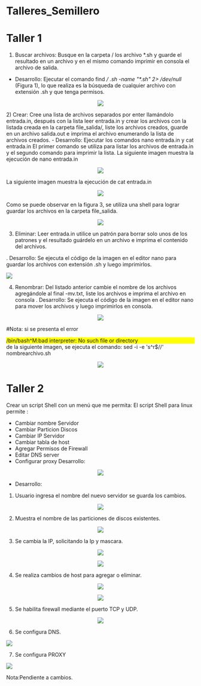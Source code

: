 # Talleres_Semillero
# Taller 1
 1) Buscar archivos: Busque en la carpeta / los archivo *.sh y guarde el resultado en un
archivo y en el mismo comando imprimir en consola el archivo de salida.
 - Desarrollo: Ejecutar el comando find _/ .sh -name "*.sh" 2> /dev/null_ (Figura 1), lo que realiza es la búsqueda de cualquier archivo con extensión .sh y que tenga permisos. 
<p align="center">
<img src="https://github.com/NorelyJ/Talleres_Semillero/blob/f1e9ea54187317e3e95cd7795cb855976fd9b284/Taller1_SO/Taller1.SO.PNG" >
</p>
 2) Crear: Cree una lista de archivos separados por enter llamándolo entrada.in,
después con la lista leer entrada.in y crear los archivos con la listada
creada en la carpeta file_salida/, liste los archivos creados, guarde en un
archivo salida.out e imprima el archivo enumerando la lista de archivos
creados.
- Desarrollo: Ejecutar los comandos nano entrada.in y cat entrada.in
El primer comando se utiliza para listar los archivos de entrada.in y el segundo comando para imprimir la lista.
La siguiente imagen muestra la ejecución de nano entrada.in
<p align="center">
<img src="https://github.com/NorelyJ/Talleres_Semillero/blob/f1e9ea54187317e3e95cd7795cb855976fd9b284/Taller1_SO/Taller1.1.SO.PNG" >
</p>
La siguiente imagen muestra la ejecución de cat entrada.in
<p align="center">
<img src="https://github.com/NorelyJ/Talleres_Semillero/blob/f1e9ea54187317e3e95cd7795cb855976fd9b284/Taller1_SO/Taller1.2.SO.PNG">
</p>

Como se puede observar en la figura 3, se utiliza una shell para lograr guardar los archivos en la carpeta file_salida.
<p align="center">
<img src="https://github.com/NorelyJ/Talleres_Semillero/blob/f1e9ea54187317e3e95cd7795cb855976fd9b284/Taller1_SO/Taller1.3.SO.PNG" >
</p>

 
 3) Eliminar: Leer entrada.in utilice un patrón para borrar solo unos de los patrones y
el resultado guárdelo en un archivo e imprima el contenido del archivos.

. Desarrollo: Se ejecuta el código de la imagen en el editor nano para guardar los archivos con extensión .sh y luego imprimirlos. 

<img src="https://github.com/NorelyJ/Talleres_Semillero/blob/27e44aa3772018a396628cc3b472b5215d20d3ae/Taller1_SO/Taller1_Eliminarsh.PNG" >



 4) Renombrar: Del listado anterior cambie el nombre de los archivos agregándole al
final -mv.txt, liste los archivos e imprima el archivo en consola
. Desarrollo: Se ejecuta el código de la imagen en el editor nano para mover los archivos y luego imprimirlos en consola.

<p align="center">
<img src="https://github.com/NorelyJ/Talleres_Semillero/blob/27e44aa3772018a396628cc3b472b5215d20d3ae/Taller1_SO/mv_taller1.PNG" >
</p>

#Nota: si se presenta el error <div style="background-color:#FFFF00"> /bin/bash^M:bad interpreter: No such file or directory</div> de la siguiente imagen, se ejecuta el comando: sed -i -e 's^r$//' nombrearchivo.sh
<p align="center">
<img src="https://github.com/NorelyJ/Talleres_Semillero/blob/27e44aa3772018a396628cc3b472b5215d20d3ae/Taller1_SO/Falla_Taller1.PNG " >
</p>

# Taller 2
Crear un script Shell con un menú que me permita:
El script Shell para linux permite :
- Cambiar nombre Servidor
- Cambiar Particion Discos
- Cambiar IP Servidor
- Cambiar tabla de host
- Agregar Permisos de Firewall
- Editar DNS server
- Configurar proxy
Desarrollo:

<p align="center">
<img src="https://github.com/NorelyJ/Talleres_Semillero/blob/ae1c7fe327b2a0586ffb20e00132e5ee5ea37792/Taller2_SO/Menu.PNG " >
</p>

- Desarrollo: 
1) Usuario ingresa el nombre del nuevo servidor se guarda los cambios.

<p align="center">
<img src="https://github.com/NorelyJ/Talleres_Semillero/blob/ae1c7fe327b2a0586ffb20e00132e5ee5ea37792/Taller2_SO/1.Nombre_Servidor.PNG">
</p>

2) Muestra el nombre de las particiones de discos existentes.

<p align="center">
<img src="https://github.com/NorelyJ/Talleres_Semillero/blob/277e6a80f384b8c98f338589b5d4f201dcf373e4/Taller2_SO/2.Particion.PNG">
</p>

3) Se cambia la IP, solicitando la Ip y mascara.

<p align="center">
<img src="https://github.com/NorelyJ/Talleres_Semillero/blob/ae1c7fe327b2a0586ffb20e00132e5ee5ea37792/Taller2_SO/3.Ip_a.PNG">
</p>

<p align="center">
<img src="https://github.com/NorelyJ/Talleres_Semillero/blob/ae1c7fe327b2a0586ffb20e00132e5ee5ea37792/Taller2_SO/3.Ip_b.PNG">
</p>

4) Se realiza cambios de host para agregar o eliminar.

<p align="center">
<img src="https://github.com/NorelyJ/Talleres_Semillero/blob/ae1c7fe327b2a0586ffb20e00132e5ee5ea37792/Taller2_SO/4.1.Tablahost.PNG">
</p>

<p align="center">
<img src=" https://github.com/NorelyJ/Talleres_Semillero/blob/ae1c7fe327b2a0586ffb20e00132e5ee5ea37792/Taller2_SO/4.Tablahost.PNG">
</p>


5) Se habilita firewall mediante el puerto TCP y UDP.
<p align="center">
<img src=" https://github.com/NorelyJ/Talleres_Semillero/blob/ae1c7fe327b2a0586ffb20e00132e5ee5ea37792/Taller2_SO/5.Firewall.PNG " >
</p>

6) Se configura DNS.

<img src=" https://github.com/NorelyJ/Talleres_Semillero/blob/ae1c7fe327b2a0586ffb20e00132e5ee5ea37792/Taller2_SO/6.DNS.PNG " >


7) Se configura PROXY

<img src=" https://github.com/NorelyJ/Talleres_Semillero/blob/ae1c7fe327b2a0586ffb20e00132e5ee5ea37792/Taller2_SO/7.Proxy.PNG " >





Nota:Pendiente a cambios.
